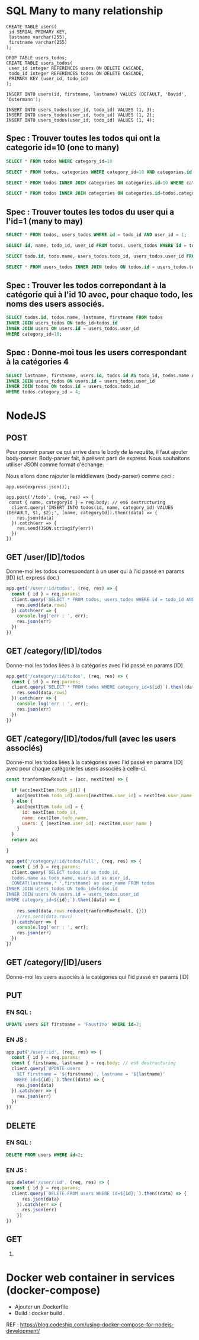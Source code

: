 # SQL Many to many relationship

```
CREATE TABLE users(
 id SERIAL PRIMARY KEY,
 lastname varchar(255),
 firstname varchar(255)
); 
```

``` 
DROP TABLE users_todos;
CREATE TABLE users_todos(
 user_id integer REFERENCES users ON DELETE CASCADE,
 todo_id integer REFERENCES todos ON DELETE CASCADE,
 PRIMARY KEY (user_id, todo_id)
);
``` 

``` 
INSERT INTO users(id, firstname, lastname) VALUES (DEFAULT, 'David', 'Ostermann');
``` 

``` 
INSERT INTO users_todos(user_id, todo_id) VALUES (1, 3);
INSERT INTO users_todos(user_id, todo_id) VALUES (1, 2);
INSERT INTO users_todos(user_id, todo_id) VALUES (1, 4);
``` 

## Spec : Trouver toutes les todos qui ont la categorie id=10 (one to many)

```SQL
SELECT * FROM todos WHERE category_id=10 
```

```SQL
SELECT * FROM todos, categories WHERE category_id=10 AND categories.id = 10;
```

```SQL
SELECT * FROM todos INNER JOIN categories ON categories.id=10 WHERE category_id=10;
```

```SQL
SELECT * FROM todos INNER JOIN categories ON categories.id=todos.category_id WHERE category_id=10;
``` 

## Spec : Trouver toutes les todos du user qui a l'id=1 (many to may)

```SQL 
SELECT * FROM todos, users_todos WHERE id = todo_id AND user_id = 1;
``` 

```SQL 
SELECT id, name, todo_id, user_id FROM todos, users_todos WHERE id = todo_id AND user_id = 1;
``` 

```SQL 
SELECT todo.id, todo.name, users_todos.todo_id, users_todos.user_id FROM todos, users_todos WHERE id = todo_id AND user_id = 1;
``` 

```SQL 
SELECT * FROM users_todos INNER JOIN todos ON todos.id = users_todos.todo_id AND users_todos.user_id=1;
``` 

## Spec : Trouver les todos correpondant à la catégorie qui à l'id 10 avec, pour chaque todo, les noms des users associés.

```SQL
SELECT todos.id, todos.name, lastname, firstname FROM todos 
INNER JOIN users_todos ON todo_id=todos.id 
INNER JOIN users ON users.id = users_todos.user_id
WHERE category_id=10;
``` 

## Spec : Donne-moi tous les users correspondant à la catégories 4

```SQL
SELECT lastname, firstname, users.id, todos.id AS todo_id, todos.name AS todo_name FROM users 
INNER JOIN users_todos ON users.id = users_todos.user_id
INNER JOIN todos ON todos.id = users_todos.todo_id
WHERE todos.category_id = 4;
```

# NodeJS 

## POST

Pour pouvoir parser ce qui arrive dans le body de la requête, il faut ajouter body-parser. Body-parser fait, à présent parti de express. Nous souhaitons utiliser JSON comme format d'échange.

Nous allons donc rajouter le middleware (body-parser) comme ceci :

```
app.use(express.json());
```

``` 
app.post('/todo', (req, res) => {
 const { name, categoryId } = req.body; // es6 destructuring
  client.query('INSERT INTO todos(id, name, category_id) VALUES (DEFAULT, $1, $2);', [name, categoryId]).then((data) => {
    res.json(data)
  }).catch(err => {
    res.send(JSON.stringify(err))
  })
})
``` 

## GET /user/[ID]/todos

Donne-moi les todos correspondant à un user qui à l'id passé en params [ID] (cf. express doc.)

```javascript
app.get('/user/:id/todos', (req, res) => {
  const { id } = req.params;
  client.query(`SELECT * FROM todos, users_todos WHERE id = todo_id AND user_id = ${id}`).then((data) => {
    res.send(data.rows)
  }).catch(err => {
    console.log('err : ', err);
    res.json(err)
  })
})
```


## GET /category/[ID]/todos

Donne-moi les todos liées à la catégories avec l'id passé en params [ID]

```javascript
app.get('/category/:id/todos', (req, res) => {
  const { id } = req.params;
  client.query(`SELECT * FROM todos WHERE category_id=${id}`).then((data) => {
    res.send(data.rows)
  }).catch(err => {
    console.log('err : ', err);
    res.json(err)
  })
})
```

## GET /category/[ID]/todos/full (avec les users associés)

Donne-moi les todos liées à la catégories avec l'id passé en params [ID] avec pour chaque catégorie les users associés à celle-ci.


```javascript
const tranformRowResult = (acc, nextItem) => {

  if (acc[nextItem.todo_id]) {
    acc[nextItem.todo_id].users[nextItem.user_id] = nextItem.user_name
  } else {
    acc[nextItem.todo_id] = {
      id: nextItem.todo_id,
      name: nextItem.todo_name,
      users: { [nextItem.user_id]: nextItem.user_name }
    }
  }
  return acc

}

app.get('/category/:id/todos/full', (req, res) => {
  const { id } = req.params;
  client.query(`SELECT todos.id as todo_id, 
  todos.name as todo_name, users.id as user_id, 
  CONCAT(lastname,' ',firstname) as user_name FROM todos 
INNER JOIN users_todos ON todo_id=todos.id 
INNER JOIN users ON users.id = users_todos.user_id
WHERE category_id=${id};`).then((data) => {
    
    res.send(data.rows.reduce(tranformRowResult, {}))
    //res.send(data.rows)
  }).catch(err => {
    console.log('err : ', err);
    res.json(err)
  })
})
``` 

## GET /category/[ID]/users

Donne-moi les users associés à la catégories qui l'id passé en params [ID]

## PUT

### EN SQL :
```SQL
UPDATE users SET firstname = 'Faustino' WHERE id=2;
```

### EN JS :
```javascript
app.put('/user/:id', (req, res) => {
  const { id } = req.params;
  const { firstname, lastname } = req.body; // es6 destructuring
  client.query(`UPDATE users 
    SET firstname = '${firstname}', lastname = '${lastname}'
   WHERE id=${id};`).then((data) => {
    res.json(data)
  }).catch(err => {
    res.json(err)
  })
})
```

## DELETE

### EN SQL :
```SQL
DELETE FROM users WHERE id=2;
```

### EN JS :
```javascript
app.delete('/user/:id', (req, res) => {
  const { id } = req.params;
  client.query(`DELETE FROM users WHERE id=${id};`).then((data) => {
      res.json(data)
    }).catch(err => {
      res.json(err)
    })
})
```

## GET 

1. 

# Docker web container in services (docker-compose)

* Ajouter un .Dockerfile
* Build : docker build .

REF : https://blog.codeship.com/using-docker-compose-for-nodejs-development/
